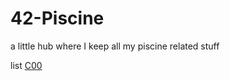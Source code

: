 # 42-Piscine
a little hub where I keep all my piscine related stuff

list [C00](https://github.com/Medus4h/C00)
